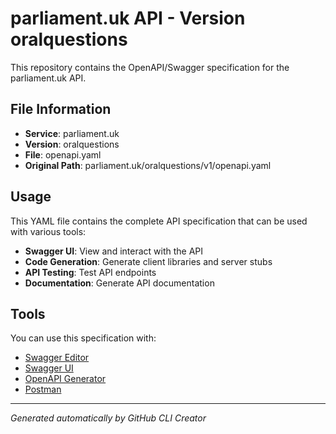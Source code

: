 # parliament.uk API - Version oralquestions

This repository contains the OpenAPI/Swagger specification for the parliament.uk API.

## File Information

- **Service**: parliament.uk
- **Version**: oralquestions
- **File**: openapi.yaml
- **Original Path**: parliament.uk/oralquestions/v1/openapi.yaml

## Usage

This YAML file contains the complete API specification that can be used with various tools:

- **Swagger UI**: View and interact with the API
- **Code Generation**: Generate client libraries and server stubs
- **API Testing**: Test API endpoints
- **Documentation**: Generate API documentation

## Tools

You can use this specification with:

- [Swagger Editor](https://editor.swagger.io/)
- [Swagger UI](https://swagger.io/tools/swagger-ui/)
- [OpenAPI Generator](https://openapi-generator.tech/)
- [Postman](https://www.postman.com/)

---

*Generated automatically by GitHub CLI Creator*
